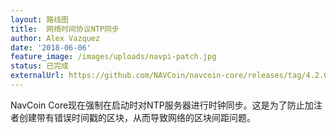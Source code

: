 ```yaml
---
layout: 路线图
title:  网络时间协议NTP同步
author: Alex Vazquez
date: '2018-06-06'
feature_image: /images/uploads/navpi-patch.jpg
status: 已完成
externalUrl: https://github.com/NAVCoin/navcoin-core/releases/tag/4.2.0/
---
```


NavCoin Core现在强制在启动时对NTP服务器进行时钟同步。这是为了防止加注者创建带有错误时间戳的区块，从而导致网络的区块间距问题。
